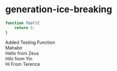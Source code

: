 # generation-ice-breaking

~~~javascript
function foo(){
    return 0;
}
~~~
Added Testing Function <br>
Mahabir <br>
Hello from Zeus <br>
Hihi from Yin <br>
Hi From Terence 